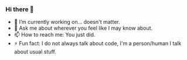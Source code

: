 ### Hi there 👋

- 🔭 I’m currently working on... doesn't matter.
- 💬 Ask me about wherever you feel like I may know about.
- 📫 How to reach me: You just did.
- ⚡ Fun fact: I do not always talk about code, I'm a person/human I talk about usual stuff.
